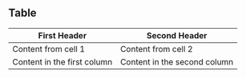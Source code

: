 ## Table

| First Header | Second Header |
| ------------ | ------------- |
| Content from cell 1 | Content from cell 2 |
| Content in the first column | Content in the second column |
